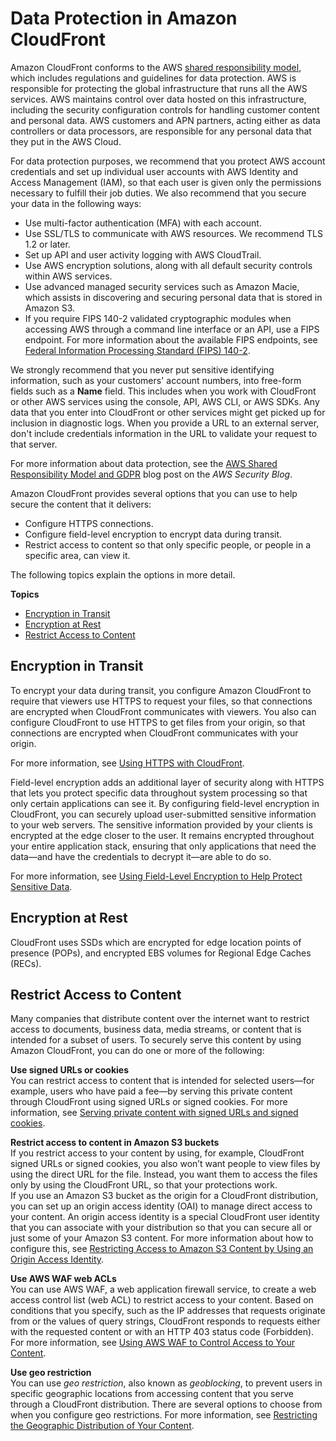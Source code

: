 # Data Protection in Amazon CloudFront<a name="data-protection-summary"></a>

Amazon CloudFront conforms to the AWS [shared responsibility model](https://aws.amazon.com/compliance/shared-responsibility-model/), which includes regulations and guidelines for data protection\. AWS is responsible for protecting the global infrastructure that runs all the AWS services\. AWS maintains control over data hosted on this infrastructure, including the security configuration controls for handling customer content and personal data\. AWS customers and APN partners, acting either as data controllers or data processors, are responsible for any personal data that they put in the AWS Cloud\. 

For data protection purposes, we recommend that you protect AWS account credentials and set up individual user accounts with AWS Identity and Access Management \(IAM\), so that each user is given only the permissions necessary to fulfill their job duties\. We also recommend that you secure your data in the following ways:
+ Use multi\-factor authentication \(MFA\) with each account\.
+ Use SSL/TLS to communicate with AWS resources\. We recommend TLS 1\.2 or later\.
+ Set up API and user activity logging with AWS CloudTrail\.
+ Use AWS encryption solutions, along with all default security controls within AWS services\.
+ Use advanced managed security services such as Amazon Macie, which assists in discovering and securing personal data that is stored in Amazon S3\.
+ If you require FIPS 140\-2 validated cryptographic modules when accessing AWS through a command line interface or an API, use a FIPS endpoint\. For more information about the available FIPS endpoints, see [Federal Information Processing Standard \(FIPS\) 140\-2](http://aws.amazon.com/compliance/fips/)\.

We strongly recommend that you never put sensitive identifying information, such as your customers' account numbers, into free\-form fields such as a **Name** field\. This includes when you work with CloudFront or other AWS services using the console, API, AWS CLI, or AWS SDKs\. Any data that you enter into CloudFront or other services might get picked up for inclusion in diagnostic logs\. When you provide a URL to an external server, don't include credentials information in the URL to validate your request to that server\.

For more information about data protection, see the [AWS Shared Responsibility Model and GDPR](https://aws.amazon.com/blogs/security/the-aws-shared-responsibility-model-and-gdpr/) blog post on the *AWS Security Blog*\.

Amazon CloudFront provides several options that you can use to help secure the content that it delivers:
+ Configure HTTPS connections\.
+ Configure field\-level encryption to encrypt data during transit\.
+ Restrict access to content so that only specific people, or people in a specific area, can view it\.

The following topics explain the options in more detail\.

**Topics**
+ [Encryption in Transit](#data-protection-summary-encryption-in-transit)
+ [Encryption at Rest](#data-protection-summary-encryption-at-rest)
+ [Restrict Access to Content](#data-protection-summary-restrict-access)

## Encryption in Transit<a name="data-protection-summary-encryption-in-transit"></a>

To encrypt your data during transit, you configure Amazon CloudFront to require that viewers use HTTPS to request your files, so that connections are encrypted when CloudFront communicates with viewers\. You also can configure CloudFront to use HTTPS to get files from your origin, so that connections are encrypted when CloudFront communicates with your origin\.

For more information, see [Using HTTPS with CloudFront](using-https.md)\.

Field\-level encryption adds an additional layer of security along with HTTPS that lets you protect specific data throughout system processing so that only certain applications can see it\. By configuring field\-level encryption in CloudFront, you can securely upload user\-submitted sensitive information to your web servers\. The sensitive information provided by your clients is encrypted at the edge closer to the user\. It remains encrypted throughout your entire application stack, ensuring that only applications that need the data—and have the credentials to decrypt it—are able to do so\.

For more information, see [Using Field\-Level Encryption to Help Protect Sensitive Data](field-level-encryption.md)\.

## Encryption at Rest<a name="data-protection-summary-encryption-at-rest"></a>

CloudFront uses SSDs which are encrypted for edge location points of presence \(POPs\), and encrypted EBS volumes for Regional Edge Caches \(RECs\)\.

## Restrict Access to Content<a name="data-protection-summary-restrict-access"></a>

Many companies that distribute content over the internet want to restrict access to documents, business data, media streams, or content that is intended for a subset of users\. To securely serve this content by using Amazon CloudFront, you can do one or more of the following:

**Use signed URLs or cookies**  
You can restrict access to content that is intended for selected users—for example, users who have paid a fee—by serving this private content through CloudFront using signed URLs or signed cookies\. For more information, see [Serving private content with signed URLs and signed cookies](PrivateContent.md)\.

**Restrict access to content in Amazon S3 buckets**  
If you restrict access to your content by using, for example, CloudFront signed URLs or signed cookies, you also won’t want people to view files by using the direct URL for the file\. Instead, you want them to access the files only by using the CloudFront URL, so that your protections work\.  
If you use an Amazon S3 bucket as the origin for a CloudFront distribution, you can set up an origin access identity \(OAI\) to manage direct access to your content\. An origin access identity is a special CloudFront user identity that you can associate with your distribution so that you can secure all or just some of your Amazon S3 content\. For more information about how to configure this, see [Restricting Access to Amazon S3 Content by Using an Origin Access Identity](private-content-restricting-access-to-s3.md)\. 

**Use AWS WAF web ACLs**  
You can use AWS WAF, a web application firewall service, to create a web access control list \(web ACL\) to restrict access to your content\. Based on conditions that you specify, such as the IP addresses that requests originate from or the values of query strings, CloudFront responds to requests either with the requested content or with an HTTP 403 status code \(Forbidden\)\. For more information, see [Using AWS WAF to Control Access to Your Content](distribution-web-awswaf.md)\. 

**Use geo restriction**  
You can use *geo restriction*, also known as *geoblocking*, to prevent users in specific geographic locations from accessing content that you serve through a CloudFront distribution\. There are several options to choose from when you configure geo restrictions\. For more information, see [Restricting the Geographic Distribution of Your Content](georestrictions.md)\.